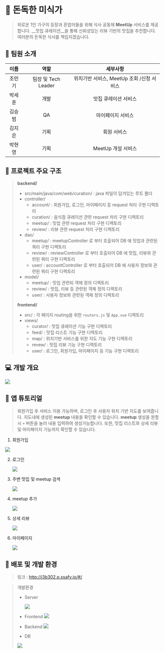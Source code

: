# 🍜 돈독한 미식가

> 외로운 1인 가구의 등장과 혼밥러들을 위해 식사 공동체 __MeetUp__ 서비스를 제공합니다.
> __맛집 큐레이션__을 통해 신뢰성있는 리뷰 기반의 맛집을 추천합니다.
> 여러분의 돈독한 식사를 책임지겠습니다.



## 🙋 팀원 소개

|  이름  |        역할         |                 세부사항                  |
| :----: | :-----------------: | :---------------------------------------: |
| 조민기 | 팀장 및 Tech Leader | 위치기반 서비스, MeetUp 조회 /신청 서비스 |
| 박세훈 |        개발         |           맛집 큐레이션 서비스            |
| 김승범 |         QA          |             마이페이지 서비스             |
| 김지은 |        기획         |                회원 서비스                |
| 박현영 |        기획         |            MeetUp 개설 서비스             |



## 📁 프로젝트 주요 구조

>__backend/__ 
>
>- src/main/java/com/web/curation/ : java 파일이 담겨있는 루트 폴더
>  - controller/
>    - account/ : 회원가입, 로그인, 마이페이지 등 request 처리 구현 디렉토리
>    - curation/ : 음식점 큐레이션 관련 request 처리 구현 디렉토리
>    - meetup/ : 밋업 관련 request 처리 구현 디렉토리
>    - review/ : 리뷰 관련 request 처리 구현 디렉토리
>  - dao/
>    - meetup/ : meetupController 로 부터 호출되어 DB 에 밋업과 관련된 쿼리 구현 디렉토리
>    - review/ : reviewController 로 부터 호출되어 DB 에 맛집, 리뷰와 관련된 쿼리 구현 디렉토리
>    - user/ : accountController 로 부터 호출되어 DB 에 사용자 정보와 관련된 쿼리 구현 디렉토리
>  - model/
>    - meetup/ : 밋업 관련되 객체 정의 디렉토리
>    - review/ : 맛집, 리뷰 등 관련된 객체 정의 디렉토리
>    - user/ : 사용자 정보와 관련된 객체 정의 디렉토리
>
>
>
>__frontend/__ 
>
>- src/ : 각 페이지 routing을 위한 `routers.js` 및 `App.vue` 디렉토리
>  - views/
>    - curator/ : 맛집 큐레이션 기능 구현 디렉토리
>    - feed/ : 맛집 리스트 기능 구현 디렉토리
>    - map/ : 위치기반 서비스를 위한 지도 기능 구현 디렉토리
>    - revew/ : 맛집 리뷰 기능 구현 디렉토리
>    - user/ : 로그인, 회원가입, 마이페이지 등 기능 구현 디렉토리 



## 💻 개발 개요

![](img/wireframe.png)





## 📝 앱 튜토리얼

> 회원가입 후 서비스 이용 가능하며, 로그인 후 사용자 위치 기반 지도를 보여줍니다. 지도내에 생성된 __meetup__ 내용을 확인할 수 있습니다. __meetup__ 생성을 원할시 `+` 버튼을 눌러 내용 입력하여 생성가능합니다. 또한, 맛집 리스트와 상세 리뷰 및 마이페이지 기능까지 확인할 수 있습니다.

1. 회원가입
   
![](img/join.png)
   

   
2. 로그인

   ![](img/login.png)

   

3. 주변 맛집 및 meetup 검색

   ![](img/search.png)

   

4. meetup 추가

   ![](img/meetup.png)

   

5. 상세 리뷰

   ![](img/review.png)
   
6. 마이페이지

   ![](img/mypage.png)
   

   

## 📡 배포 및 개발 환경

> 링크 : http://i3b302.p.ssafy.io/#/

> 개발환경
>
> - Server
>
>   ![](img/server.png)
>   
>- Frontend
>   ![](img/frontend.png)
> 
>- Backend
>   ![](img/backend.png)
> 
>- DB
> 
>  ![](img/DB.png)

